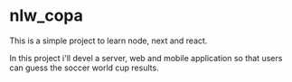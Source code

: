 # nlw_copa

This is a simple project to learn node, next and react.

In this project i'll devel a server, web and mobile application so that users can guess the soccer world cup results.
